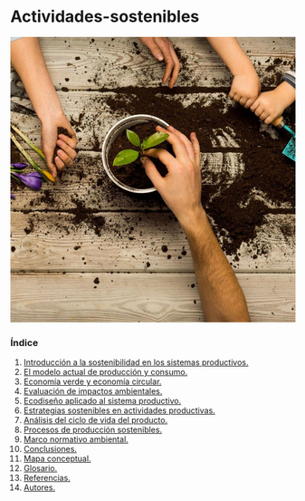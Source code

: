 # Actividades-sostenibles

![Actividades-sostenibles](img/actSost.jpg)

### Índice

1. [Introducción a la sostenibilidad en los sistemas productivos.]()
2. [El modelo actual de producción y consumo.]()
3. [Economía verde y economía circular.]()
4. [Evaluación de impactos ambientales.]()
5. [Ecodiseño aplicado al sistema productivo.]()
6. [Estrategias sostenibles en actividades productivas.]()
7. [Análisis del ciclo de vida del producto.]()
8. [Procesos de producción sostenibles.]()
9. [Marco normativo ambiental.]()
10. [Conclusiones.]()
11. [Mapa conceptual.]()
12. [Glosario.]()
13. [Referencias.]()
14. [Autores.]()
